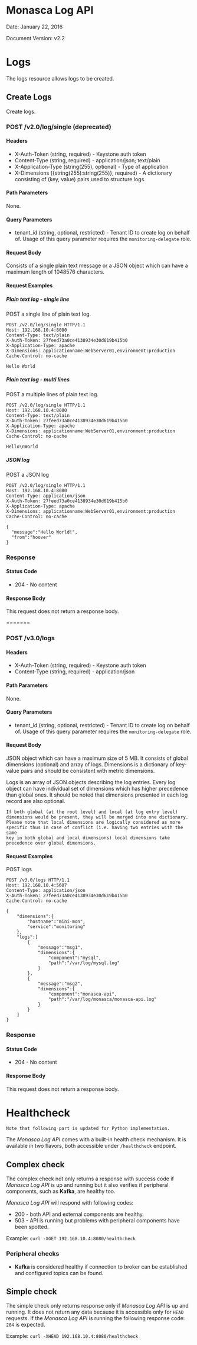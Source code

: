 # Monasca Log API

Date: January 22, 2016

Document Version: v2.2

# Logs
The logs resource allows logs to be created.

## Create Logs
Create logs.

### POST /v2.0/log/single (deprecated)

#### Headers
* X-Auth-Token (string, required) - Keystone auth token
* Content-Type (string, required) - application/json; text/plain
* X-Application-Type (string(255), optional) - Type of application
* X-Dimensions ({string(255):string(255)}, required) - A dictionary consisting of (key, value) pairs used to structure logs.

#### Path Parameters
None.

#### Query Parameters
* tenant_id (string, optional, restricted) - Tenant ID to create log on behalf of. Usage of this query parameter requires the `monitoring-delegate` role.

#### Request Body
Consists of a single plain text message or a JSON object which can have a maximum length of 1048576 characters.

#### Request Examples

##### Plain text log - single line
POST a single line of plain text log.

```
POST /v2.0/log/single HTTP/1.1
Host: 192.168.10.4:8080
Content-Type: text/plain
X-Auth-Token: 27feed73a0ce4138934e30d619b415b0
X-Application-Type: apache
X-Dimensions: applicationname:WebServer01,environment:production
Cache-Control: no-cache

Hello World
```

##### Plain text log - multi lines
POST a multiple lines of plain text log.

```
POST /v2.0/log/single HTTP/1.1
Host: 192.168.10.4:8080
Content-Type: text/plain
X-Auth-Token: 27feed73a0ce4138934e30d619b415b0
X-Application-Type: apache
X-Dimensions: applicationname:WebServer01,environment:production
Cache-Control: no-cache

Hello\nWorld
```

##### JSON log
POST a JSON log

```
POST /v2.0/log/single HTTP/1.1
Host: 192.168.10.4:8080
Content-Type: application/json
X-Auth-Token: 27feed73a0ce4138934e30d619b415b0
X-Application-Type: apache
X-Dimensions: applicationname:WebServer01,environment:production
Cache-Control: no-cache

{
  "message":"Hello World!",
  "from":"hoover"
}

```

### Response
#### Status Code
* 204 - No content

#### Response Body
This request does not return a response body.

=======
### POST /v3.0/logs

#### Headers
* X-Auth-Token (string, required) - Keystone auth token
* Content-Type (string, required) - application/json

#### Path Parameters
None.

#### Query Parameters
* tenant_id (string, optional, restricted) - Tenant ID to create log on behalf of. Usage of this query parameter requires the `monitoring-delegate` role.

#### Request Body
JSON object which can have a maximum size of 5 MB. It consists of global
dimensions (optional) and array of logs.
Dimensions is a dictionary of key-value pairs and should be consistent with
metric dimensions.

Logs is an array of JSON objects describing the log entries. Every log object
can have individual set of dimensions which has higher precedence than global
ones. It should be noted that dimensions presented in each log record are also
optional.

    If both global (at the root level) and local (at log entry level)
    dimensions would be present, they will be merged into one dictionary.
    Please note that local dimensions are logically considered as more
    specific thus in case of conflict (i.e. having two entries with the same
    key in both global and local dimensions) local dimensions take
    precedence over global dimensions.

#### Request Examples

POST logs

```
POST /v3.0/logs HTTP/1.1
Host: 192.168.10.4:5607
Content-Type: application/json
X-Auth-Token: 27feed73a0ce4138934e30d619b415b0
Cache-Control: no-cache

{
    "dimensions":{
        "hostname":"mini-mon",
        "service":"monitoring"
    },
    "logs":[
        {
            "message":"msg1",
            "dimensions":{
                "component":"mysql",
                "path":"/var/log/mysql.log"
            }
        },
        {
            "message":"msg2",
            "dimensions":{
                "component":"monasca-api",
                "path":"/var/log/monasca/monasca-api.log"
            }
        }
    ]
}
```

### Response
#### Status Code
* 204 - No content

#### Response Body
This request does not return a response body.


# Healthcheck

    Note that following part is updated for Python implementation.

The *Monasca Log API* comes with a built-in health check mechanism.
It is available in two flavors, both accessible under ```/healthcheck```
endpoint.

## Complex check
The complex check not only returns a response with success code if *Monasca Log API*
is up and running but it also verifies if peripheral components, such as **Kafka**,
are healthy too.

*Monasca Log API* will respond with following codes:

* 200 - both API and external components are healthy.
* 503 - API is running but problems with peripheral components have been spotted.

Example:
```curl -XGET 192.168.10.4:8080/healthcheck```

### Peripheral checks

* **Kafka** is considered healthy if connection to broker can be established
and configured topics can be found.

## Simple check
The simple check only returns response only if *Monasca Log API* is up and running.
It does not return any data because it is accessible only for ```HEAD``` requests.
If the *Monasca Log API* is running the following response code: ```204``` is expected.

Example:
```curl -XHEAD 192.168.10.4:8080/healthcheck```
